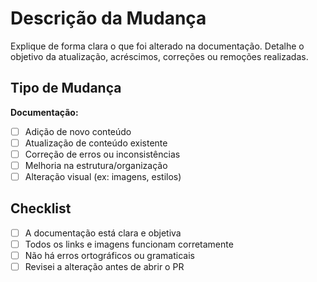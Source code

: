 
# Descrição da Mudança

Explique de forma clara o que foi alterado na documentação. Detalhe o objetivo da atualização, acréscimos, correções ou remoções realizadas.

## Tipo de Mudança

**Documentação:**
- [ ] Adição de novo conteúdo
- [ ] Atualização de conteúdo existente
- [ ] Correção de erros ou inconsistências
- [ ] Melhoria na estrutura/organização
- [ ] Alteração visual (ex: imagens, estilos)

## Checklist

- [ ] A documentação está clara e objetiva
- [ ] Todos os links e imagens funcionam corretamente
- [ ] Não há erros ortográficos ou gramaticais
- [ ] Revisei a alteração antes de abrir o PR
